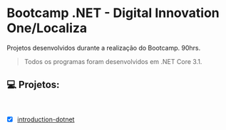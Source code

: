 # Bootcamp .NET - Digital Innovation One/Localiza

Projetos desenvolvidos durante a realização do Bootcamp. 90hrs. 

> Todos os programas foram desenvolvidos em .NET Core 3.1.


## 💻 Projetos:
<br>

- [x] [introduction-dotnet](https://github.com/DeniseLuiz/bootcamp-dotnet-localiza-dio/tree/main/introduction-dotnet)
<br>
